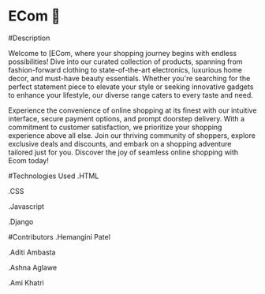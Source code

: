 # ECom 🛒

#Description 


Welcome to [ECom, where your shopping journey begins with endless possibilities! Dive into our curated collection of products, spanning from fashion-forward clothing to state-of-the-art electronics, luxurious home decor, and must-have beauty essentials. Whether you're searching for the perfect statement piece to elevate your style or seeking innovative gadgets to enhance your lifestyle, our diverse range caters to every taste and need.

Experience the convenience of online shopping at its finest with our intuitive interface, secure payment options, and prompt doorstep delivery. With a commitment to customer satisfaction, we prioritize your shopping experience above all else. Join our thriving community of shoppers, explore exclusive deals and discounts, and embark on a shopping adventure tailored just for you. Discover the joy of seamless online shopping with Ecom today!


#Technologies Used
.HTML

.CSS

.Javascript

.Django

#Contributors
.Hemangini Patel

.Aditi Ambasta

.Ashna Aglawe

.Ami Khatri





